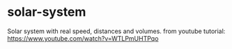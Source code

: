 # solar-system
Solar system with real speed, distances and volumes.
from youtube tutorial: https://www.youtube.com/watch?v=WTLPmUHTPqo
